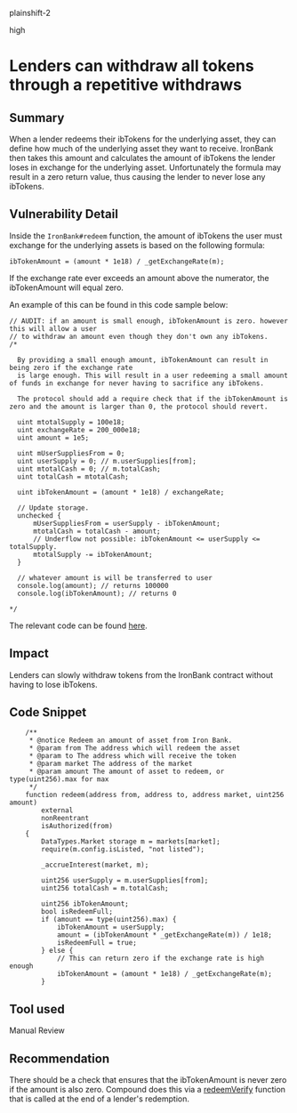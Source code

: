 plainshift-2

high

# Lenders can withdraw all tokens through a repetitive withdraws

## Summary

When a lender redeems their ibTokens for the underlying asset, they can define how much of the underlying asset they want to receive. IronBank then takes this amount and calculates the amount of ibTokens the lender loses in exchange for the underlying asset. Unfortunately the formula may result in a zero return value, thus causing the lender to never lose any ibTokens. 

## Vulnerability Detail

Inside the `IronBank#redeem` function, the amount of ibTokens the user must exchange for the underlying assets is based on the following formula:

```solidity
ibTokenAmount = (amount * 1e18) / _getExchangeRate(m);
```

If the exchange rate ever exceeds an amount above the numerator, the ibTokenAmount will equal zero.

An example of this can be found in this code sample below:

```solidity
// AUDIT: if an amount is small enough, ibTokenAmount is zero. however this will allow a user
// to withdraw an amount even though they don't own any ibTokens.
/* 

  By providing a small enough amount, ibTokenAmount can result in being zero if the exchange rate
  is large enough. This will result in a user redeeming a small amount of funds in exchange for never having to sacrifice any ibTokens.

  The protocol should add a require check that if the ibTokenAmount is zero and the amount is larger than 0, the protocol should revert.

  uint mtotalSupply = 100e18;
  uint exchangeRate = 200_000e18;
  uint amount = 1e5;

  uint mUserSuppliesFrom = 0;
  uint userSupply = 0; // m.userSupplies[from];
  uint mtotalCash = 0; // m.totalCash;
  uint totalCash = mtotalCash;
  
  uint ibTokenAmount = (amount * 1e18) / exchangeRate;

  // Update storage.
  unchecked {
      mUserSuppliesFrom = userSupply - ibTokenAmount;
      mtotalCash = totalCash - amount;
      // Underflow not possible: ibTokenAmount <= userSupply <= totalSupply.
      mtotalSupply -= ibTokenAmount;
  }

  // whatever amount is will be transferred to user
  console.log(amount); // returns 100000
  console.log(ibTokenAmount); // returns 0

*/

```

The relevant code can be found [here](https://github.com/sherlock-audit/2023-05-ironbank/blob/main/ib-v2/src/protocol/pool/IronBank.sol#L399-L451).

## Impact

Lenders can slowly withdraw tokens from the IronBank contract without having to lose ibTokens.

## Code Snippet

```solidity
    /**
     * @notice Redeem an amount of asset from Iron Bank.
     * @param from The address which will redeem the asset
     * @param to The address which will receive the token
     * @param market The address of the market
     * @param amount The amount of asset to redeem, or type(uint256).max for max
     */
    function redeem(address from, address to, address market, uint256 amount)
        external
        nonReentrant
        isAuthorized(from)
    {
        DataTypes.Market storage m = markets[market];
        require(m.config.isListed, "not listed");

        _accrueInterest(market, m);

        uint256 userSupply = m.userSupplies[from];
        uint256 totalCash = m.totalCash;

        uint256 ibTokenAmount;
        bool isRedeemFull;
        if (amount == type(uint256).max) {
            ibTokenAmount = userSupply;
            amount = (ibTokenAmount * _getExchangeRate(m)) / 1e18;
            isRedeemFull = true;
        } else {
            // This can return zero if the exchange rate is high enough
            ibTokenAmount = (amount * 1e18) / _getExchangeRate(m);
        }
```


## Tool used

Manual Review

## Recommendation

There should be a check that ensures that the ibTokenAmount is never zero if the amount is also zero. Compound does this via a [redeemVerify](https://github.com/compound-finance/compound-protocol/blob/a3214f67b73310d547e00fc578e8355911c9d376/contracts/Comptroller.sol#L322-L331) function that is called at the end of a lender's redemption.
